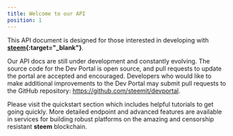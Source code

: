 ```yaml
---
title: Welcome to our API
position: 1
---
```


This API document is designed for those interested in developing with **[steem](http://steem.io){:target="_blank"}**. 

Our API docs are still under development and constantly evolving.
The source code for the Dev Portal is open source, and pull requests to update the portal are accepted and encouraged.
Developers who would like to make additional improvements to the Dev Portal may submit pull requests to the GitHub repository: https://github.com/steemit/devportal.


Please visit the quickstart section which includes helpful tutorials to get going quickly.
More detailed endpoint and advanced features are available in services for building robust platforms on the amazing and censorship resistant **steem** blockchain.  
